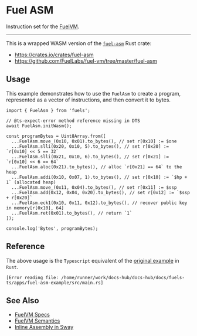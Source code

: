 # Fuel ASM

Instruction set for the [FuelVM](https://github.com/FuelLabs/fuel-specs).

---

This is a wrapped WASM version of the [`fuel-asm`](https://crates.io/crates/fuel-asm) Rust crate:

- https://crates.io/crates/fuel-asm
- https://github.com/FuelLabs/fuel-vm/tree/master/fuel-asm

## Usage

This example demonstrates how to use the `FuelAsm` to create a program, represented as a vector of instructions, and then convert it to bytes.

```
import { FuelAsm } from 'fuels';

// @ts-expect-error method reference missing in DTS
await FuelAsm.initWasm();

const programBytes = Uint8Array.from([
  ...FuelAsm.move_(0x10, 0x01).to_bytes(), // set r[0x10] := $one
  ...FuelAsm.slli(0x20, 0x10, 5).to_bytes(), // set r[0x20] := `r[0x10] << 5 == 32`
  ...FuelAsm.slli(0x21, 0x10, 6).to_bytes(), // set r[0x21] := `r[0x10] << 6 == 64`
  ...FuelAsm.aloc(0x21).to_bytes(), // alloc `r[0x21] == 64` to the heap
  ...FuelAsm.addi(0x10, 0x07, 1).to_bytes(), // set r[0x10] := `$hp + 1` (allocated heap)
  ...FuelAsm.move_(0x11, 0x04).to_bytes(), // set r[0x11] := $ssp
  ...FuelAsm.add(0x12, 0x04, 0x20).to_bytes(), // set r[0x12] := `$ssp + r[0x20]`
  ...FuelAsm.eck1(0x10, 0x11, 0x12).to_bytes(), // recover public key in memory[r[0x10], 64]
  ...FuelAsm.ret(0x01).to_bytes(), // return `1`
]);

console.log('Bytes', programBytes);
```

## Reference

The above usage is the `Typescript` equivalent of the [original example](https://crates.io/crates/fuel-asm) in `Rust`.

```
[Error reading file: /home/runner/work/docs-hub/docs-hub/docs/fuels-ts/apps/fuel-asm-example/src/main.rs]
```

## See Also

- [FuelVM Specs](https://docs.fuel.network/docs/specs/fuel-vm/instruction-set/)
- [FuelVM Semantics](https://docs.fuel.network/docs/specs/fuel-vm/#semantics)
- [Inline Assembly in Sway](https://docs.fuel.network/docs/sway/advanced/assembly)
